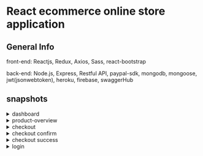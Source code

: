 # React ecommerce online store application


## General Info 

front-end: Reactjs, Redux, Axios, Sass, react-bootstrap

back-end: Node.js, Express, Restful API, paypal-sdk, mongodb, mongoose, jwt(jsonwebtoken), heroku, firebase, swaggerHub

## snapshots


<details>
 <summary>dashboard</summary>
 <p>
  ![dashboard](https://user-images.githubusercontent.com/26815113/86492760-1633dc00-bd67-11ea-9358-1e69c608a99d.PNG) 
  
- - - - -
side menu             |  dashboard
:-------------------------:|:-------------------------:

![side-menu](https://user-images.githubusercontent.com/26815113/86492910-70cd3800-bd67-11ea-86ca-9e1a3e81aabd.PNG)

  |  ![dashboard-2](https://user-images.githubusercontent.com/26815113/86492953-978b6e80-bd67-11ea-8ecb-d6886aeffa2a.PNG)

</p>
</details>

<details>
 <summary>product-overview</summary>
 <p>
   
   ![product-overview](https://user-images.githubusercontent.com/26815113/86492980-b427a680-bd67-11ea-9c6c-727547ccae8d.PNG)
</p>
</details>

<details>
 <summary>checkout</summary>
 <p>
   
!![checkout-1](https://user-images.githubusercontent.com/26815113/86493013-cb669400-bd67-11ea-8978-3c30b6c3e0d4.PNG)
   
</p>
</details>


<details>
 <summary>checkout confirm</summary>
 <p>
   
![confirm](https://user-images.githubusercontent.com/26815113/86493044-e507db80-bd67-11ea-9276-00b135dc77ba.PNG)
   
</p>
</details>


<details>
 <summary>checkout success</summary>
 <p>
   
![checkout_success_large](https://user-images.githubusercontent.com/38830527/57897996-46e44980-7825-11e9-8247-c0d97cfc39e9.PNG)
   
</p>
</details>


<details>
 <summary>login</summary>
 <p>
  
  ![login](https://user-images.githubusercontent.com/26815113/86493097-1e404b80-bd68-11ea-99ac-1015897727cc.PNG)

   
</p>
</details>





